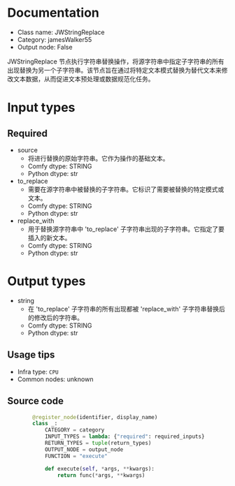 
# Documentation
- Class name: JWStringReplace
- Category: jamesWalker55
- Output node: False

JWStringReplace 节点执行字符串替换操作，将源字符串中指定子字符串的所有出现替换为另一个子字符串。该节点旨在通过将特定文本模式替换为替代文本来修改文本数据，从而促进文本预处理或数据规范化任务。

# Input types
## Required
- source
    - 将进行替换的原始字符串。它作为操作的基础文本。
    - Comfy dtype: STRING
    - Python dtype: str
- to_replace
    - 需要在源字符串中被替换的子字符串。它标识了需要被替换的特定模式或文本。
    - Comfy dtype: STRING
    - Python dtype: str
- replace_with
    - 用于替换源字符串中 'to_replace' 子字符串出现的子字符串。它指定了要插入的新文本。
    - Comfy dtype: STRING
    - Python dtype: str

# Output types
- string
    - 在 'to_replace' 子字符串的所有出现都被 'replace_with' 子字符串替换后的修改后的字符串。
    - Comfy dtype: STRING
    - Python dtype: str


## Usage tips
- Infra type: `CPU`
- Common nodes: unknown


## Source code
```python
        @register_node(identifier, display_name)
        class _:
            CATEGORY = category
            INPUT_TYPES = lambda: {"required": required_inputs}
            RETURN_TYPES = tuple(return_types)
            OUTPUT_NODE = output_node
            FUNCTION = "execute"

            def execute(self, *args, **kwargs):
                return func(*args, **kwargs)

```
